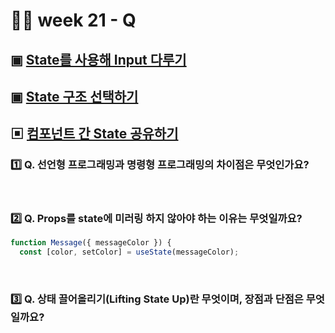# 👨‍🏫 week 21 - Q

## ▣ [State를 사용해 Input 다루기](https://ko.react.dev/learn/reacting-to-input-with-state)

## ▣ [State 구조 선택하기](https://ko.react.dev/learn/choosing-the-state-structure#don-t-mirror-props-in-state)

## ▣ [컴포넌트 간 State 공유하기](https://ko.react.dev/learn/sharing-state-between-components)

### 1️⃣ Q. 선언형 프로그래밍과 명령형 프로그래밍의 차이점은 무엇인가요?

<br/>

### 2️⃣ Q. Props를 state에 미러링 하지 않아야 하는 이유는 무엇일까요?

```js
function Message({ messageColor }) {
  const [color, setColor] = useState(messageColor);
```

<br/>

### 3️⃣ Q. 상태 끌어올리기(Lifting State Up)란 무엇이며, 장점과 단점은 무엇일까요?

<br/>
